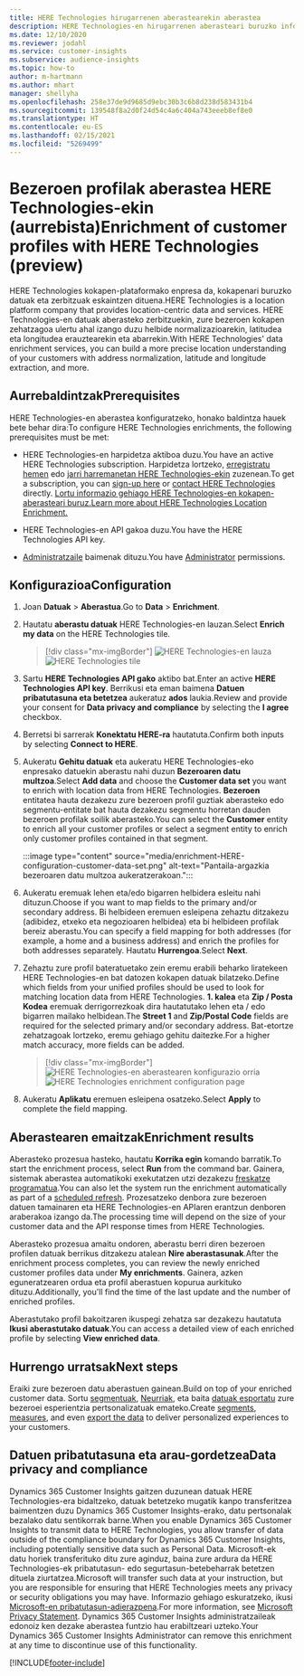 ```yaml
---
title: HERE Technologies hirugarrenen aberastearekin aberastea
description: HERE Technologies-en hirugarrenen aberasteari buruzko informazio orokorra.
ms.date: 12/10/2020
ms.reviewer: jodahl
ms.service: customer-insights
ms.subservice: audience-insights
ms.topic: how-to
author: m-hartmann
ms.author: mhart
manager: shellyha
ms.openlocfilehash: 258e37de9d9685d9ebc30b3c6b8d238d583431b4
ms.sourcegitcommit: 139548f8a2d0f24d54c4a6c404a743eeeb8ef8e0
ms.translationtype: HT
ms.contentlocale: eu-ES
ms.lasthandoff: 02/15/2021
ms.locfileid: "5269499"
---
```

# <a name="enrichment-of-customer-profiles-with-here-technologies-preview"></a><span data-ttu-id="1e781-103">Bezeroen profilak aberastea HERE Technologies-ekin (aurrebista)</span><span class="sxs-lookup"><span data-stu-id="1e781-103">Enrichment of customer profiles with HERE Technologies (preview)</span></span>

<span data-ttu-id="1e781-104">HERE Technologies kokapen-plataformako enpresa da, kokapenari buruzko datuak eta zerbitzuak eskaintzen dituena.</span><span class="sxs-lookup"><span data-stu-id="1e781-104">HERE Technologies is a location platform company that provides location-centric data and services.</span></span> <span data-ttu-id="1e781-105">HERE Technologies-en datuak aberasteko zerbitzuekin, zure bezeroen kokapen zehatzagoa ulertu ahal izango duzu helbide normalizazioarekin, latitudea eta longitudea erauztearekin eta abarrekin.</span><span class="sxs-lookup"><span data-stu-id="1e781-105">With HERE Technologies' data enrichment services, you can build a more precise location understanding of your customers with address normalization, latitude and longitude extraction, and more.</span></span>

## <a name="prerequisites"></a><span data-ttu-id="1e781-106">Aurrebaldintzak</span><span class="sxs-lookup"><span data-stu-id="1e781-106">Prerequisites</span></span>

<span data-ttu-id="1e781-107">HERE Technologies-en aberastea konfiguratzeko, honako baldintza hauek bete behar dira:</span><span class="sxs-lookup"><span data-stu-id="1e781-107">To configure HERE Technologies enrichments, the following prerequisites must be met:</span></span>

- <span data-ttu-id="1e781-108">HERE Technologies-en harpidetza aktiboa duzu.</span><span class="sxs-lookup"><span data-stu-id="1e781-108">You have an active HERE Technologies subscription.</span></span> <span data-ttu-id="1e781-109">Harpidetza lortzeko, [erregistratu hemen](https://developer.here.com/sign-up?utm_medium=referral&utm_source=Microsoft-Dynamics-CI&create=Freemium-Basic) edo [jarri harremanetan HERE Technologies-ekin](https://developer.here.com/help?utm_medium=referral&utm_source=Microsoft-Dynamics-CI#how-can-we-help-you) zuzenean.</span><span class="sxs-lookup"><span data-stu-id="1e781-109">To get a subscription, you can [sign-up here](https://developer.here.com/sign-up?utm_medium=referral&utm_source=Microsoft-Dynamics-CI&create=Freemium-Basic) or [contact HERE Technologies](https://developer.here.com/help?utm_medium=referral&utm_source=Microsoft-Dynamics-CI#how-can-we-help-you) directly.</span></span> [<span data-ttu-id="1e781-110">Lortu informazio gehiago HERE Technologies-en kokapen-aberasteari buruz.</span><span class="sxs-lookup"><span data-stu-id="1e781-110">Learn more about HERE Technologies Location Enrichment.</span></span>](https://developer.here.com/location-enrichment?cid=Dev-MicrosoftDynamics-DB-0-Dev-&utm_source=MicrosoftDynamics&utm_medium=referral&utm_campaign=Online_Dev_ReferralMicrosoft)

- <span data-ttu-id="1e781-111">HERE Technologies-en API gakoa duzu.</span><span class="sxs-lookup"><span data-stu-id="1e781-111">You have the HERE Technologies API key.</span></span>

- <span data-ttu-id="1e781-112">[Administratzaile](permissions.md#administrator) baimenak dituzu.</span><span class="sxs-lookup"><span data-stu-id="1e781-112">You have [Administrator](permissions.md#administrator) permissions.</span></span>

## <a name="configuration"></a><span data-ttu-id="1e781-113">Konfigurazioa</span><span class="sxs-lookup"><span data-stu-id="1e781-113">Configuration</span></span>

1. <span data-ttu-id="1e781-114">Joan **Datuak** > **Aberastua**.</span><span class="sxs-lookup"><span data-stu-id="1e781-114">Go to **Data** > **Enrichment**.</span></span>

1. <span data-ttu-id="1e781-115">Hautatu **aberastu datuak** HERE Technologies-en lauzan.</span><span class="sxs-lookup"><span data-stu-id="1e781-115">Select **Enrich my data** on the HERE Technologies tile.</span></span>

   > [!div class="mx-imgBorder"]
   > <span data-ttu-id="1e781-116">![HERE Technologies-en lauza](media/HERE-tile.png "HERE Technologies-en lauza")</span><span class="sxs-lookup"><span data-stu-id="1e781-116">![HERE Technologies tile](media/HERE-tile.png "HERE Technologies tile")</span></span>

1. <span data-ttu-id="1e781-117">Sartu **HERE Technologies API gako** aktibo bat.</span><span class="sxs-lookup"><span data-stu-id="1e781-117">Enter an active **HERE Technologies API key**.</span></span> <span data-ttu-id="1e781-118">Berrikusi eta eman baimena **Datuen pribatutasuna eta betetzea** aukeratuz **ados** laukia.</span><span class="sxs-lookup"><span data-stu-id="1e781-118">Review and provide your consent for **Data privacy and compliance** by selecting the **I agree** checkbox.</span></span> 

1. <span data-ttu-id="1e781-119">Berretsi bi sarrerak **Konektatu HERE-ra** hautatuta.</span><span class="sxs-lookup"><span data-stu-id="1e781-119">Confirm both inputs by selecting **Connect to HERE**.</span></span>

1.  <span data-ttu-id="1e781-120">Aukeratu **Gehitu datuak** eta aukeratu HERE Technologies-eko enpresako datuekin aberastu nahi duzun **Bezeroaren datu multzoa**.</span><span class="sxs-lookup"><span data-stu-id="1e781-120">Select **Add data** and choose the **Customer data set** you want to enrich with location data from HERE Technologies.</span></span> <span data-ttu-id="1e781-121">**Bezeroen** entitatea hauta dezakezu zure bezeroen profil guztiak aberasteko edo segmentu-entitate bat hauta dezakezu segmentu horretan dauden bezeroen profilak soilik aberasteko.</span><span class="sxs-lookup"><span data-stu-id="1e781-121">You can select the **Customer** entity to enrich all your customer profiles or select a segment entity to enrich only customer profiles contained in that segment.</span></span>

    :::image type="content" source="media/enrichment-HERE-configuration-customer-data-set.png" alt-text="Pantaila-argazkia bezeroaren datu multzoa aukeratzerakoan.":::

1. <span data-ttu-id="1e781-123">Aukeratu eremuak lehen eta/edo bigarren helbidera esleitu nahi dituzun.</span><span class="sxs-lookup"><span data-stu-id="1e781-123">Choose if you want to map fields to the primary and/or secondary address.</span></span> <span data-ttu-id="1e781-124">Bi helbideen eremuen esleipena zehaztu ditzakezu (adibidez, etxeko eta negozioaren helbidea) eta bi helbideen profilak bereiz aberastu.</span><span class="sxs-lookup"><span data-stu-id="1e781-124">You can specify a field mapping for both addresses (for example, a home and a business address) and enrich the profiles for both addresses separately.</span></span> <span data-ttu-id="1e781-125">Hautatu **Hurrengoa**.</span><span class="sxs-lookup"><span data-stu-id="1e781-125">Select **Next**.</span></span>

1. <span data-ttu-id="1e781-126">Zehaztu zure profil bateratuetako zein eremu erabili beharko liratekeen HERE Technologies-en bat datozen kokapen datuak bilatzeko.</span><span class="sxs-lookup"><span data-stu-id="1e781-126">Define which fields from your unified profiles should be used to look for matching location data from HERE Technologies.</span></span> <span data-ttu-id="1e781-127">**1. kalea** eta **Zip / Posta Kodea** eremuak derrigorrezkoak dira hautatutako lehen eta / edo bigarren mailako helbidean.</span><span class="sxs-lookup"><span data-stu-id="1e781-127">The **Street 1** and **Zip/Postal Code** fields are required for the selected primary and/or secondary address.</span></span> <span data-ttu-id="1e781-128">Bat-etortze zehatzagoak lortzeko, eremu gehiago gehitu daitezke.</span><span class="sxs-lookup"><span data-stu-id="1e781-128">For a higher match accuracy, more fields can be added.</span></span>

   > [!div class="mx-imgBorder"]
   > <span data-ttu-id="1e781-129">![HERE Technologies-en aberastearen konfigurazio orria](media/enrichment-HERE-configuration.png "HERE Technologies-en aberastearen konfigurazio orria")</span><span class="sxs-lookup"><span data-stu-id="1e781-129">![HERE Technologies enrichment configuration page](media/enrichment-HERE-configuration.png "HERE Technologies enrichment configuration page")</span></span>

1. <span data-ttu-id="1e781-130">Aukeratu **Aplikatu** eremuen esleipena osatzeko.</span><span class="sxs-lookup"><span data-stu-id="1e781-130">Select **Apply** to complete the field mapping.</span></span>

## <a name="enrichment-results"></a><span data-ttu-id="1e781-131">Aberastearen emaitzak</span><span class="sxs-lookup"><span data-stu-id="1e781-131">Enrichment results</span></span>

<span data-ttu-id="1e781-132">Aberasteko prozesua hasteko, hautatu **Korrika egin** komando barratik.</span><span class="sxs-lookup"><span data-stu-id="1e781-132">To start the enrichment process, select **Run** from the command bar.</span></span> <span data-ttu-id="1e781-133">Gainera, sistemak aberastea automatikoki exekutatzen utzi dezakezu [freskatze programatua](system.md#schedule-tab).</span><span class="sxs-lookup"><span data-stu-id="1e781-133">You can also let the system run the enrichment automatically as part of a [scheduled refresh](system.md#schedule-tab).</span></span> <span data-ttu-id="1e781-134">Prozesatzeko denbora zure bezeroen datuen tamainaren eta HERE Technologies-en APIaren erantzun denboren araberakoa izango da.</span><span class="sxs-lookup"><span data-stu-id="1e781-134">The processing time will depend on the size of your customer data and the API response times from HERE Technologies.</span></span>

<span data-ttu-id="1e781-135">Aberasteko prozesua amaitu ondoren, aberastu berri diren bezeroen profilen datuak berrikus ditzakezu atalean **Nire aberastasunak**.</span><span class="sxs-lookup"><span data-stu-id="1e781-135">After the enrichment process completes, you can review the newly enriched customer profiles data under **My enrichments**.</span></span> <span data-ttu-id="1e781-136">Gainera, azken eguneratzearen ordua eta profil aberastuen kopurua aurkituko dituzu.</span><span class="sxs-lookup"><span data-stu-id="1e781-136">Additionally, you'll find the time of the last update and the number of enriched profiles.</span></span>

<span data-ttu-id="1e781-137">Aberastutako profil bakoitzaren ikuspegi zehatza sar dezakezu hautatuta **Ikusi aberastutako datuak**.</span><span class="sxs-lookup"><span data-stu-id="1e781-137">You can access a detailed view of each enriched profile by selecting **View enriched data**.</span></span>

## <a name="next-steps"></a><span data-ttu-id="1e781-138">Hurrengo urratsak</span><span class="sxs-lookup"><span data-stu-id="1e781-138">Next steps</span></span>

<span data-ttu-id="1e781-139">Eraiki zure bezeroen datu aberastuen gainean.</span><span class="sxs-lookup"><span data-stu-id="1e781-139">Build on top of your enriched customer data.</span></span> <span data-ttu-id="1e781-140">Sortu [segmentuak](segments.md), [Neurriak](measures.md), eta baita [datuak esportatu](export-destinations.md) zure bezeroei esperientzia pertsonalizatuak emateko.</span><span class="sxs-lookup"><span data-stu-id="1e781-140">Create [segments](segments.md), [measures](measures.md), and even [export the data](export-destinations.md) to deliver personalized experiences to your customers.</span></span>

## <a name="data-privacy-and-compliance"></a><span data-ttu-id="1e781-141">Datuen pribatutasuna eta arau-gordetzea</span><span class="sxs-lookup"><span data-stu-id="1e781-141">Data privacy and compliance</span></span>

<span data-ttu-id="1e781-142">Dynamics 365 Customer Insights gaitzen duzunean datuak HERE Technologies-era bidaltzeko, datuak betetzeko mugatik kanpo transferitzea baimentzen duzu Dynamics 365 Customer Insights-erako, datu pertsonalak bezalako datu sentikorrak barne.</span><span class="sxs-lookup"><span data-stu-id="1e781-142">When you enable Dynamics 365 Customer Insights to transmit data to HERE Technologies, you allow transfer of data outside of the compliance boundary for Dynamics 365 Customer Insights, including potentially sensitive data such as Personal Data.</span></span> <span data-ttu-id="1e781-143">Microsoft-ek datu horiek transferituko ditu zure aginduz, baina zure ardura da HERE Technologies-ek pribatutasun- edo segurtasun-betebeharrak betetzen dituela ziurtatzea.</span><span class="sxs-lookup"><span data-stu-id="1e781-143">Microsoft will transfer such data at your instruction, but you are responsible for ensuring that HERE Technologies meets any privacy or security obligations you may have.</span></span> <span data-ttu-id="1e781-144">Informazio gehiago eskuratzeko, ikusi [Microsoft-en pribatutasun-adierazpena](https://go.microsoft.com/fwlink/?linkid=396732).</span><span class="sxs-lookup"><span data-stu-id="1e781-144">For more information, see [Microsoft Privacy Statement](https://go.microsoft.com/fwlink/?linkid=396732).</span></span>
<span data-ttu-id="1e781-145">Dynamics 365 Customer Insights administratzaileak edonoiz ken dezake aberastea funtzio hau erabiltzeari uzteko.</span><span class="sxs-lookup"><span data-stu-id="1e781-145">Your Dynamics 365 Customer Insights Administrator can remove this enrichment at any time to discontinue use of this functionality.</span></span>


[!INCLUDE[footer-include](../includes/footer-banner.md)]